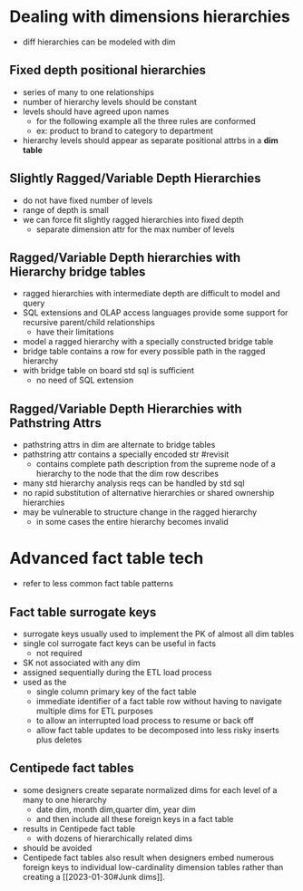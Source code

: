 # Dealing with dimensions hierarchies
- diff hierarchies can be modeled with dim

## Fixed depth positional hierarchies
- series of many to one relationships
- number of hierarchy levels should be constant
- levels should have agreed upon names
	- for the following example all the three rules are conformed
	- ex: product to brand to category to department
- hierarchy levels should appear as separate positional attrbs in a **dim table**

## Slightly Ragged/Variable Depth Hierarchies
- do not have fixed number of levels
- range of depth is small
- we can force fit slightly ragged hierarchies into fixed depth
	- separate dimension attr for the max number of levels

## Ragged/Variable Depth hierarchies with Hierarchy bridge tables
- ragged hierarchies with intermediate depth are difficult to model and query
- SQL extensions and OLAP access languages provide some support for recursive parent/child relationships
	- have their limitations
- model a ragged hierarchy with a specially constructed bridge table
- bridge table contains a row for every possible path in the ragged hierarchy
- with bridge table on board std sql is sufficient
	- no need of SQL extension
## Ragged/Variable Depth Hierarchies with Pathstring Attrs
- pathstring attrs in dim are alternate to bridge tables
- pathstring attr contains a specially encoded str #revisit 
	- contains complete path description from the supreme node of a hierarchy to the node that the dim row describes
- many std hierarchy analysis reqs can be handled by std sql
- no rapid substitution of alternative hierarchies or shared ownership hierarchies
- may be vulnerable to structure change in the ragged hierarchy
	- in some cases the entire hierarchy becomes invalid

# Advanced fact table tech
- refer to less common fact table patterns

## Fact table surrogate keys
- surrogate keys usually used to implement the PK of almost all dim tables
- single col surrogate fact keys can be useful in facts
	- not required
- SK not associated with any dim
- assigned sequentially during the ETL load process
- used as the 
	- single column primary key of the fact table
	- immediate identifier of a fact table row without having to navigate multiple dims for ETL purposes
	- to allow an interrupted load process to resume or back off
	- allow fact table updates to be decomposed into less risky inserts plus deletes

## Centipede fact tables
- some designers create separate normalized dims for each level of a many to one hierarchy
	- date dim, month dim,quarter dim, year dim
	- and then include all these foreign keys in a fact table
- results in Centipede fact table
	- with dozens of hierarchically related dims
- should be avoided 
- Centipede fact tables also result when designers embed numerous foreign keys to individual low-cardinality dimension tables rather than creating a [[2023-01-30#Junk dims]].

